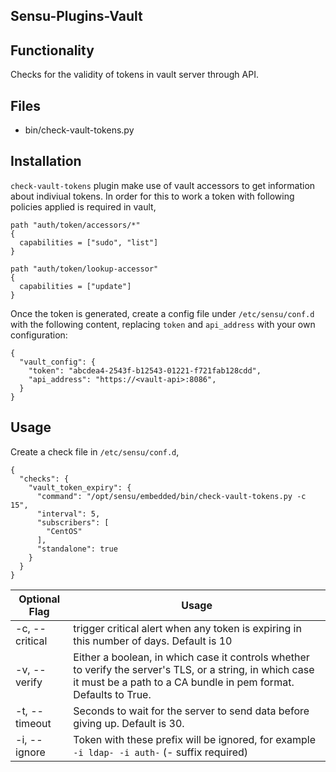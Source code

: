 ## Sensu-Plugins-Vault

## Functionality

Checks for the validity of tokens in vault server through API.

## Files
  * bin/check-vault-tokens.py

## Installation

`check-vault-tokens` plugin make use of vault accessors to get information about indiviual tokens.
In order for this to work a token with following policies applied is required in vault, 

```
path "auth/token/accessors/*"
{
  capabilities = ["sudo", "list"]
}

path "auth/token/lookup-accessor"
{
  capabilities = ["update"]
}
```

Once the token is generated, create a config file under `/etc/sensu/conf.d` with the following content, replacing `token` and `api_address` with your own configuration:

```{
{
  "vault_config": {
    "token": "abcdea4-2543f-b12543-01221-f721fab128cdd",
    "api_address": "https://<vault-api>:8086",
  }
} 
```


## Usage

Create a check file in `/etc/sensu/conf.d`,

```
{
  "checks": {
    "vault_token_expiry": {
      "command": "/opt/sensu/embedded/bin/check-vault-tokens.py -c 15",
      "interval": 5,
      "subscribers": [
        "CentOS"
      ],
      "standalone": true
    }
  }
}
```


| Optional Flag            | Usage          | 
| ---             | ---            |
| -c, --critical     | trigger critical alert when any token is expiring in this number of days. Default is 10 | 
| -v, --verify       | Either a boolean, in which case it controls whether to verify the server's TLS, or a string, in which case it must be a path to a CA bundle in pem format. Defaults to True. |
| -t, --timeout      | Seconds to wait for the server to send data before giving up. Default is 30. |  
| -i, --ignore       | Token with these prefix will be ignored, for example `-i ldap- -i auth-` (- suffix required)|                        
